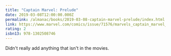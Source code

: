 ```yaml
---
title: "Captain Marvel: Prelude"
date: 2019-03-08T12:00:00.000Z
permalink: /almanac/books/2019-03-08-captain-marvel-prelude/index.html
link: https://www.marvel.com/comics/issue/71576/marvels_captain_marvel_prelude_2018_1
rating: 2
isbn13: 978-1302508746
---
```


Didn't really add anything that isn't in the movies.